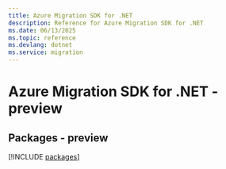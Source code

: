 ```yaml
---
title: Azure Migration SDK for .NET
description: Reference for Azure Migration SDK for .NET
ms.date: 06/13/2025
ms.topic: reference
ms.devlang: dotnet
ms.service: migration
---
```

# Azure Migration SDK for .NET - preview
## Packages - preview
[!INCLUDE [packages](migration-index.md)]